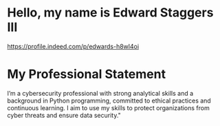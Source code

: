 # Hello, my name is Edward Staggers III
https://profile.indeed.com/p/edwards-h8wl4oi

# My Professional Statement

I’m a cybersecurity professional with strong analytical skills and a background in Python programming, committed to ethical practices and continuous learning. I aim to use my skills to protect organizations from cyber threats and ensure data security."

